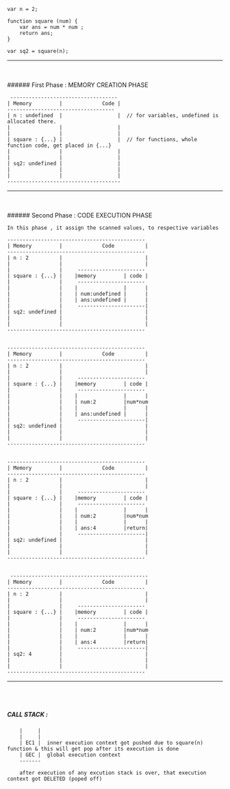 ```
var n = 2;

function square (num) {
    var ans = num * num ;
    return ans;
}

var sq2 = square(n);

```
 <hr><br><br>
###### First Phase : MEMORY CREATION PHASE

     -----------------------------------
    | Memory         |             Code |
    -----------------------------------
    | n : undefined  |                  |  // for variables, undefined is allocated there.
    |                |                  | 
    |                |                  |
    | square : {...} |                  |  // for functions, whole function code, get placed in {...}
    |                |                  |   
    |                |                  |
    | sq2: undefined |                  | 
    |                |                  |   
    |                |                  |          
    -------------------------------------

 <hr><br><br>
###### Second Phase : CODE EXECUTION PHASE
 
    In this phase , it assign the scanned values, to respective variables

    ---------------------------------------------
    | Memory         |             Code          |
    ---------------------------------------------
    | n : 2          |                           |  
    |                |                           | 
    |                |     ----------------------            
    | square : {...} |    |memory         | code |  
    |                |     ----------------------
    |                |    |               |      |   
    |                |    | num:undefined |      |
    |                |    | ans:undefined |      |
    |                |     ----------------------|
    | sq2: undefined |                           | 
    |                |                           |   
    |                |                           |          
    ---------------------------------------------


    ---------------------------------------------
    | Memory         |             Code          |
    ---------------------------------------------
    | n : 2          |                           |  
    |                |                           | 
    |                |     ----------------------            
    | square : {...} |    |memory         | code |  
    |                |     ----------------------
    |                |    |               |      |   
    |                |    | num:2         |num*num
    |                |    |               |      |
    |                |    | ans:undefined |      |
    |                |     ----------------------|
    | sq2: undefined |                           | 
    |                |                           |   
    |                |                           |         
    ---------------------------------------------


    ---------------------------------------------
    | Memory         |             Code          |
    ---------------------------------------------
    | n : 2          |                           |  
    |                |                           | 
    |                |     ----------------------            
    | square : {...} |    |memory         | code |  
    |                |     ----------------------
    |                |    |               |      |   
    |                |    | num:2         |num*num
    |                |    |               |      |
    |                |    | ans:4         |return|
    |                |     ----------------------|
    | sq2: undefined |                           | 
    |                |                           |   
    |                |                           |           
    ---------------------------------------------


     ---------------------------------------------
    | Memory         |             Code          |
    ---------------------------------------------
    | n : 2          |                           |  
    |                |                           | 
    |                |     ----------------------            
    | square : {...} |    |memory         | code |  
    |                |     ----------------------
    |                |    |               |      |   
    |                |    | num:2         |num*num
    |                |    |               |      |
    |                |    | ans:4         |return|
    |                |     ----------------------|
    | sq2: 4         |                           | 
    |                |                           |   
    |                |                           |          
    ---------------------------------------------

     
     
<hr><br><br>

 ##### CALL STACK :

        |     |
        |     | 
        | EC1 |  inner execution context got pushed due to square(n) function & this will get pop after its execution is done
        | GEC |  global execution context
        -------

        after execution of any excution stack is over, that execution context got DELETED (poped off)